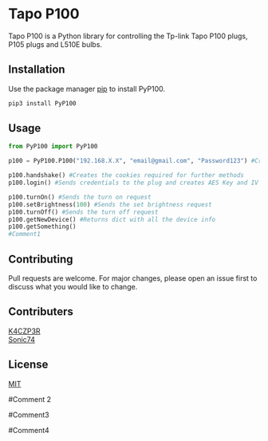 # Tapo P100
Tapo P100 is a Python library for controlling the Tp-link Tapo P100 plugs, P105 plugs and L510E bulbs.

## Installation

Use the package manager [pip](https://pip.pypa.io/en/stable/) to install PyP100.

```bash
pip3 install PyP100
```

## Usage

```python
from PyP100 import PyP100

p100 = PyP100.P100("192.168.X.X", "email@gmail.com", "Password123") #Creating a P100 plug object

p100.handshake() #Creates the cookies required for further methods 
p100.login() #Sends credentials to the plug and creates AES Key and IV for further methods

p100.turnOn() #Sends the turn on request
p100.setBrightness(100) #Sends the set brightness request
p100.turnOff() #Sends the turn off request
p100.getNewDevice() #Returns dict with all the device info
p100.getSomething()
#Comment1

```

## Contributing
Pull requests are welcome. For major changes, please open an issue first to discuss what you would like to change.

## Contributers
[K4CZP3R](https://github.com/K4CZP3R)\
[Sonic74](https://github.com/sonic74)

## License
[MIT](https://choosealicense.com/licenses/mit/)

#Comment 2


#Comment3 

#Comment4